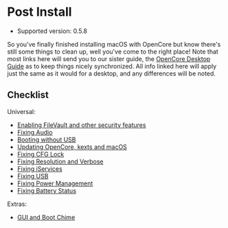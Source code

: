 # Post Install

* Supported version: 0.5.8

So you've finally finished installing macOS with OpenCore but know there's still some things to clean up, well you've come to the right place! Note that most links here will send you to our sister guide, the [OpenCore Desktop Guide](https://dortania.github.io/OpenCore-Desktop-Guide/) as to keep things nicely synchronized. All info linked here will apply just the same as it would for a desktop, and any differences will be noted.

## Checklist

Universal:

* [Enabling FileVault and other security features](https://dortania.github.io/OpenCore-Desktop-Guide/post-install/security)
* [Fixing Audio](https://dortania.github.io/OpenCore-Desktop-Guide//post-install/audio)
* [Booting without USB](https://dortania.github.io/OpenCore-Desktop-Guide//post-install/oc2hdd)
* [Updating OpenCore, kexts and macOS](https://dortania.github.io/OpenCore-Desktop-Guide//post-install/update)
* [Fixing CFG Lock](https://dortania.github.io/OpenCore-Desktop-Guide//extras/msr-lock)
* [Fixing Resolution and Verbose](https://dortania.github.io/OpenCore-Desktop-Guide//post-install/verbose)
* [Fixing iServices](https://dortania.github.io/OpenCore-Desktop-Guide//post-install/iservices)
* [Fixing USB](https://usb-map.gitbook.io/project/)
* [Fixing Power Management](https://dortania.github.io/OpenCore-Desktop-Guide/post-install/pm.html)
* [Fixing Battery Status](/post-install/battery.md)

Extras:

* [GUI and Boot Chime](https://dortania.github.io/OpenCore-Desktop-Guide/extras/gui.html)
